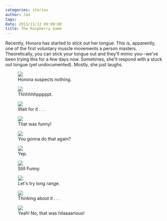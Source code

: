 ```yaml
---
categories: stories 
author: Jad
tags: 
date: 2013/11/12 09:00:00
title: The Raspberry Game
---
```

Recently, Honora has started to stick out her tongue.  This is, apparently, one of the first voluntary muscle movements a person masters.  Theoretically, you can stick your tongue out and they'll mimic you--we've been trying this for a few days now.  Sometimes, she'll respond with a stuck out tongue (yet undocumented).  Mostly, she just laughs.  

<figure>
<img src="/img/2013/11/12/img_5293_medium.jpg" />
<figcaption>Honora suspects nothing.</figcaption>
</figure>

<figure>
<img src="/img/2013/11/12/img_5300_medium.jpg" />
<figcaption>Thhhhhhpppppt.</figcaption>
</figure>

<figure>
<img src="/img/2013/11/12/img_5317_medium.jpg" />
<figcaption>Wait for it . . .</figcaption>
</figure>

<figure>
<img src="/img/2013/11/12/img_5318_medium.jpg" />
<figcaption>That was funny!</figcaption>
</figure>

<figure>
<img src="/img/2013/11/12/img_5322_medium.jpg" />
<figcaption>You gonna do that again?</figcaption>
</figure>

<figure>
<img src="/img/2013/11/12/img_5305_medium.jpg" />
<figcaption>Yep.</figcaption>
</figure>

<figure>
<img src="/img/2013/11/12/img_5307_medium.jpg" />
<figcaption>Still Funny.</figcaption>
</figure>

<figure>
<img src="/img/2013/11/12/img_5316_medium.jpg" />
<figcaption>Let's try long range.</figcaption>
</figure>

<figure>
<img src="/img/2013/11/12/img_5315_medium.jpg" />
<figcaption>Thinking about it . . .</figcaption>
</figure>

<figure>
<img src="/img/2013/11/12/img_5320_medium.jpg" />
<figcaption>Yeah!  No, that was hilaaaarious!</figcaption>
</figure>
